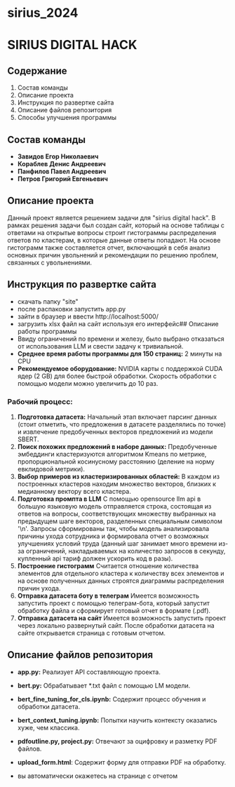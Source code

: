 # sirius_2024
# SIRIUS DIGITAL HACK 
## Содержание

1. Состав команды
2. Описание проекта
3. Инструкция по развертке сайта
4. Описание файлов репозитория
5. Способы улучшения программы
## Состав команды

- **Завидов Егор Николаевич**
- **Кораблев Денис Андреевич**
- **Панфилов Павел Андреевич**
- **Петров Григорий Евгеньевич**
## Описание проекта
  Данный проект является решением задачи для "sirius digital hack".
В рамках решения задачи был создан сайт, который на основе таблицы с ответами на открытые вопросы строит гистограммы распределения ответов по кластерам, в которые данные ответы попадают.
На основе гистограмм также составляется отчет, включающий в себя анализ основных причин увольнений и рекомендации по решению проблем, связанных с увольнениями.

## Инструкция по развертке сайта
- скачать папку "site"
- после распаковки запустить app.py
- зайти в браузер и ввести http://localhost:5000/
- загрузить xlsx файл на сайт используя его интерфейс## Описание работы программы
- Ввиду ограничений по времени и железу, было выбрано отказаться от использования LLM и свести задачу к тривиальной.
- **Среднее время работы программы для 150 страниц:** 2 минуты на CPU
- **Рекомендуемое оборудование:** NVIDIA карты с поддержкой CUDA ядер (2 GB) для более быстрой обработки. Скорость обработки с помощью модели можно увеличить до 10 раз.

### Рабочий процесс:

1. **Подготовка датасета:** Начальный этап включает парсинг данных (стоит отметить, что предложения в датасете разделялись по точке) и извлечение предобученных векторов предложений из модели SBERT.
2. **Поиск похожих предложений в наборе данных:** Предобученные эмбеддинги кластеризуются алгоритмом Kmeans по метрике, пропорциональной косинусному расстоянию (деление на норму евклидовой метрики).
3. **Выбор примеров из кластеризированных областей:** В каждом из построенных кластеров находим множество векторов, близких к медианному вектору всего кластера.
4. **Подготовка промпта в LLM** С помощью opensource llm api в большую языковую модель отправляется строка, состоящая из ответов на вопросы, соответствующих множеству выбранных на предыдущем шаге векторов, разделенных специальным символом '\n'. Запросы сформированы так, чтобы модель анализировала причины ухода сотрудника и формировала отчет о возможных улучшениях условий труда (данный шаг занимает много времени из-за ограничений, накладываемых на количество запросов в секунду, купленный api тариф должен ускорить код в разы).
5. **Построение гистограмм** Считается отношение количества элементов для отдельного кластера к количеству всех элементов и на основе полученных данных строятся диаграммы распределения причин ухода.
6. **Отправка датасета боту в телеграм** Имеется возможность запустить проект с помощью телеграм-бота, который запустит обработку файла и сформирует готовый отчет в формате (.pdf).
7. **Отправка датасета на сайт** Имеется возможность запустить проект через локально развернутый сайт. После обработки датасета на сайте открывается страница с готовым отчетом.

## Описание файлов репозитория

- **app.py:** Реализует API составляющую проекта.
- **bert.py:** Обрабатывает *.txt файл с помощью LM модели.
- **bert_fine_tuning_for_cls.ipynb:** Содержит процесс обучения и обработки датасета.
- **bert_context_tuning.ipynb:** Попытки научить контексту оказались хуже, чем классика.
- **pdfoutline.py, project.py:** Отвечают за оцифровку и разметку PDF файлов.
- **upload_form.html**: Содержит форму для отправки PDF на обработку.

- вы автоматически окажетесь на странице с отчетом


